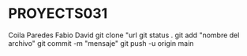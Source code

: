 # PROYECTS031
Coila Paredes Fabio David
git clone "url
git status .
git add "nombre del archivo"
git commit -m "mensaje"
git push -u origin main